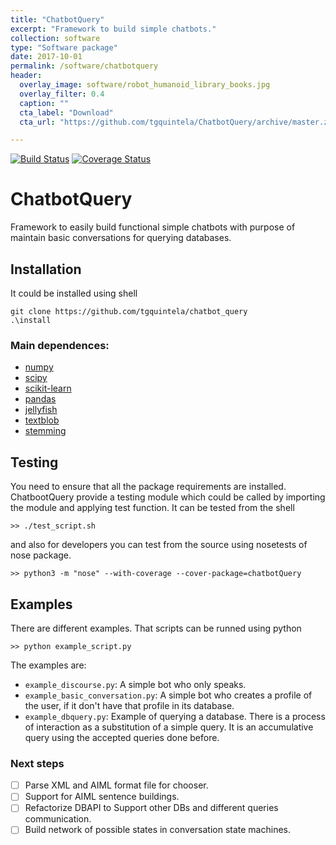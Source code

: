 ```yaml
---
title: "ChatbotQuery"
excerpt: "Framework to build simple chatbots."
collection: software
type: "Software package"
date: 2017-10-01
permalink: /software/chatbotquery
header:
  overlay_image: software/robot_humanoid_library_books.jpg
  overlay_filter: 0.4
  caption: ""
  cta_label: "Download"
  cta_url: "https://github.com/tgquintela/ChatbotQuery/archive/master.zip"

---
```



[![Build Status](https://travis-ci.org/tgquintela/chatbot_query.svg?branch=master)](https://travis-ci.org/tgquintela/chatbot_query)
[![Coverage Status](https://coveralls.io/repos/github/tgquintela/chatbot_query/badge.svg?branch=master)](https://coveralls.io/github/tgquintela/chatbot_query?branch=master)

# ChatbotQuery

Framework to easily build functional simple chatbots with purpose of maintain basic conversations for querying databases.


## Installation

It could be installed using shell

```shell
git clone https://github.com/tgquintela/chatbot_query
.\install
```

### Main dependences:
* [numpy](http://www.numpy.org/)
* [scipy](https://www.scipy.org/)
* [scikit-learn](http://scikit-learn.org/stable/)
* [pandas](http://pandas.pydata.org/)
* [jellyfish](https://github.com/jamesturk/jellyfish)
* [textblob](https://textblob.readthedocs.io/en/dev/)
* [stemming](https://pypi.python.org/pypi/stemming/1.0)

## Testing

You need to ensure that all the package requirements are installed. ChatbootQuery provide a testing module which could be called by importing the module and applying test function.
It can be tested from the shell

```shell
>> ./test_script.sh
```
and also for developers you can test from the source using nosetests of nose package.

```shell
>> python3 -m "nose" --with-coverage --cover-package=chatbotQuery
```

## Examples
There are different examples. That scripts can be runned using python

```shell
>> python example_script.py
```

The examples are:
* `example_discourse.py`: A simple bot who only speaks.
* `example_basic_conversation.py`: A simple bot who creates a profile of the user, if it don't have that profile in its database.
* `example_dbquery.py`: Example of querying a database. There is a process of interaction as a substitution of a simple query. It is an accumulative query using the accepted queries done before.


### Next steps
- [ ] Parse XML and AIML format file for chooser.
- [ ] Support for AIML sentence buildings.
- [ ] Refactorize DBAPI to Support other DBs and different queries communication.
- [ ] Build network of possible states in conversation state machines.
